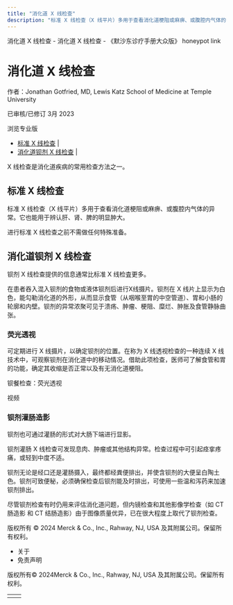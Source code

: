 ```yaml
---
title: "消化道 X 线检查"
description: "标准 X 线检查（X 线平片）多用于查看消化道梗阻或麻痹、或腹腔内气体的异常。它也能用于辨认肝、肾、脾的明显肿大。"
---
```


﻿消化道 X 线检查 - 消化道 X 线检查 - 《默沙东诊疗手册大众版》 honeypot link

# 消化道 X 线检查

作者：Jonathan Gotfried, MD, Lewis Katz School of Medicine at Temple University

已审核/已修订 3月 2023

浏览专业版

- [标准 X 线检查](#标准-X-线检查_v77982672_zh) \|
- [消化道钡剂 X 线检查](#消化道钡剂-X-线检查_v77982677_zh) \|

X 线检查是消化道疾病的常用检查方法之一。

## 标准 X 线检查

标准 X 线检查（X 线平片）多用于查看消化道梗阻或麻痹、或腹腔内气体的异常。它也能用于辨认肝、肾、脾的明显肿大。

进行标准 X 线检查之前不需做任何特殊准备。

## 消化道钡剂 X 线检查

钡剂 X 线检查提供的信息通常比标准 X 线检査更多。

在患者吞入混入钡剂的食物或液体钡剂后进行X线摄片。钡剂在 X 线片上显示为白色，能勾勒消化道的外形，从而显示食管（从咽喉至胃的中空管道）、胃和小肠的轮廓和内壁。钡剂的异常浓聚可见于溃疡、肿瘤、梗阻、糜烂、肿胀及食管静脉曲张。

### 荧光透视

可定期进行 X 线摄片，以确定钡剂的位置。在称为 X 线透视检查的一种连续 X 线技术中，可观察钡剂在消化道中的移动情况。借助此项检查，医师可了解食管和胃的功能，确定其收缩是否正常以及有无消化道梗阻。

钡餐检查：荧光透视



视频

### 钡剂灌肠造影

钡剂也可通过灌肠的形式对大肠下端进行显影。

钡剂灌肠 X 线检查可发现息肉、肿瘤或其他结构异常。检查过程中可引起痉挛疼痛，或轻到中度不适。

钡剂无论是经口还是灌肠摄入，最终都经粪便排出，并使含钡剂的大便呈白陶土色。钡剂可致便秘，必须确保检查后钡剂能及时排出，可使用一些温和泻药来加速钡剂排出。

尽管钡剂检查有时仍用来评估消化道问题，但内镜检查和其他影像学检查（如 CT 肠造影 和 CT 结肠造影）由于图像质量优异，已在很大程度上取代了钡剂检查。



版权所有 © 2024
Merck & Co., Inc., Rahway, NJ, USA 及其附属公司。保留所有权利。

- 关于
- 免责声明

版权所有© 2024Merck & Co., Inc., Rahway, NJ, USA 及其附属公司。保留所有权利。

|     |     |
| --- | --- |
|  |  |
